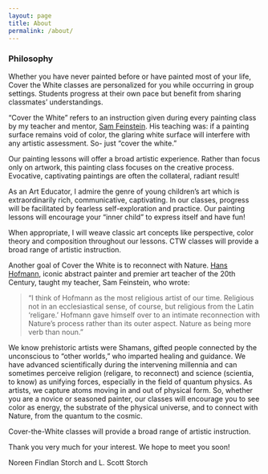 ```yaml
---
layout: page
title: About
permalink: /about/
---
```



### Philosophy

Whether you have never painted before or have painted most of your life, Cover the White classes are personalized for you while occurring in group settings. Students progress at their own pace but benefit from sharing classmates’ understandings.

“Cover the White” refers to an instruction given during every painting class by my teacher and mentor, [Sam Feinstein](https://samfeinstein.com). His teaching was: if a painting surface remains void of color, the glaring white surface will interfere with any artistic assessment. So- just “cover the white.”

Our painting lessons will offer a broad artistic experience. Rather than focus only on artwork, this painting class focuses on the creative process. Evocative, captivating paintings are often the collateral, radiant result!

As an Art Educator, I admire the genre of young children’s art which is extraordinarily rich, communicative, captivating. In our classes, progress will be facilitated by fearless self-exploration and practice. Our painting lessons will encourage your “inner child” to express itself and have fun!

When appropriate, I will weave classic art concepts like perspective, color theory and composition throughout our lessons. CTW classes will provide a broad range of artistic instruction.

Another goal of Cover the White is to reconnect with Nature. [Hans Hofmann](https://www.hanshofmann.org/), iconic abstract painter and premier art teacher of the 20th Century, taught my teacher, Sam Feinstein, who wrote:

>“I think of Hofmann as the most religious artist of our time. Religious not in an ecclesiastical sense, of course, but religious from the Latin ‘religare.’ Hofmann gave himself over to an intimate reconnection with Nature’s process rather than its outer aspect. Nature as being more verb than noun.”

We know prehistoric artists were Shamans, gifted people connected by the unconscious to “other worlds,” who imparted healing and guidance. We have advanced scientifically during the intervening millennia and can sometimes perceive religion (religare, to reconnect) and science (scientia, to know) as unifying forces, especially in the field of quantum physics. As artists, we capture atoms moving in and out of physical form. So, whether you are a novice or seasoned painter, our classes will encourage you to see color as energy, the substrate of the physical universe, and to connect with Nature, from the quantum to the cosmic.

Cover-the-White classes will provide a broad range of artistic instruction.

Thank you very much for your interest. We hope to meet you soon!

Noreen Findlan Storch and L. Scott Storch